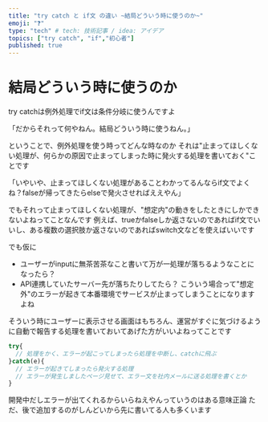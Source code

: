 ```yaml
---
title: "try catch と if文 の違い ~結局どういう時に使うのか~"
emoji: "❓"
type: "tech" # tech: 技術記事 / idea: アイデア
topics: ["try catch", "if","初心者"]
published: true
---
```


# 結局どういう時に使うのか

try catchは例外処理でif文は条件分岐に使うんですよ

「だからそれって何やねん。結局どういう時に使うねん。」

ということで、例外処理を使う時ってどんな時なのか
それは"止まってほしくない処理が、何らかの原因で止まってしまった時に発火する処理を書いておく"ことです

「いやいや、止まってほしくない処理があることわかってるんならif文でよくね？falseが帰ってきたらelseで発火させればええやん」

でもそれって止まってほしくない処理が、"想定内"の動きをしたときにしかできないよねってことなんです
例えば、trueかfalseしか返さないのであればif文でいいし、ある複数の選択肢か返さないのであればswitch文などを使えばいいです

でも仮に
- ユーザーがinputに無茶苦茶なこと書いて万が一処理が落ちるようなことになったら？
- API連携していたサーバー先が落ちたりしてたら？
こういう場合って"想定外"のエラーが起きて本番環境でサービスが止まってしまうことになりますよね

そういう時にユーザーに表示させる画面はもちろん、運営がすぐに気づけるように自動で報告する処理を書いておいてあげた方がいいよねってことです

```js
try{
  // 処理をかく、エラーが起こってしまったら処理を中断し、catchに飛ぶ
}catch(e){
  // エラーが起きてしまったら発火する処理
  // エラーが発生しましたページ見せて、エラー文を社内メールに送る処理を書くとか
}
```

開発中だしエラーが出てくれるからいらねえやんっていうのはある意味正論
ただ、後で追加するのがしんどいから先に書いてる人も多くいます